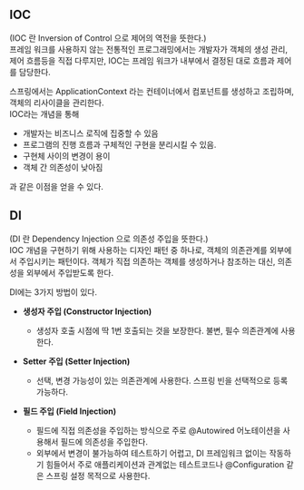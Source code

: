 ## IOC
(IOC 란 Inversion of Control 으로 제어의 역전을 뜻한다.) </br>
프레임 워크를 사용하지 않는 전통적인 프로그래밍에서는 개발자가 객체의 생성 관리, 제어 흐름등을 직접 다루지만, 
IOC는 프레임 워크가 내부에서 결정된 대로 흐름과 제어를 담당한다. 

스프링에서는 ApplicationContext 라는 컨테이너에서 컴포넌트를 생성하고 조립하며, 객체의 리사이클을 관리한다. </br>
IOC라는 개념을 통해 
- 개발자는 비즈니스 로직에 집중할 수 있음
- 프로그램의 진행 흐름과 구체적인 구현을 분리시킬 수 있음. 
- 구현체 사이의 변경이 용이
- 객체 간 의존성이 낮아짐

과 같은 이점을 얻을 수 있다. 


## DI
(DI 란 Dependency Injection 으로 의존성 주입을 뜻한다.) </br>
IOC 개념을 구현하기 위해 사용하는 디자인 패턴 중 하나로, 객체의 의존관계를 외부에서 주입시키는 패턴이다. 
객체가 직접 의존하는 객체를 생성하거나 참조하는 대신, 의존성을 외부에서 주입받도록 한다. 

DI에는 3가지 방법이 있다. 
- **생성자 주입 (Constructor Injection)** </br>
  - 생성자 호출 시점에 딱 1번 호출되는 것을 보장한다. 불변, 필수 의존관계에 사용한다. 
  
- **Setter 주입 (Setter Injection)**
  - 선택, 변경 가능성이 있는 의존관계에 사용한다. 스프링 빈을 선택적으로 등록 가능하다.
  
- **필드 주입 (Field Injection)**
  - 필드에 직접 의존성을 주입하는 방식으로 주로 @Autowired 어노테이션을 사용해서 필드에 의존성을 주입한다. 
  - 외부에서 변경이 불가능하여 테스트하기 어렵고, DI 프레임워크 없이는 작동하기 힘들어서 주로 애플리케이션과 관계없는 테스트코드나 @Configuration 같은 스프링 설정 목적으로 사용한다.